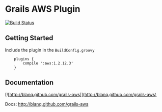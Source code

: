 Grails AWS Plugin
===========
[![Build Status](https://travis-ci.org/grails-aws/grails-aws.png?branch=master)](https://travis-ci.org/grails-aws/grails-aws)

## Getting Started

Include the plugin in the `BuildConfig.groovy`

        plugins {
            compile ':aws:1.2.12.3'
        }

## Documentation

[![http://blanq.github.com/grails-aws]](http://blanq.github.com/grails-aws)

Docs: http://blanq.github.com/grails-aws
